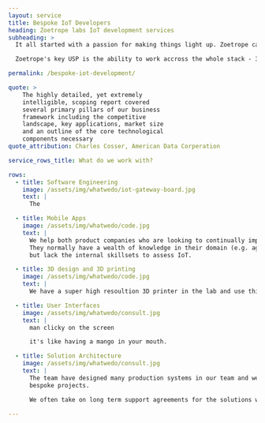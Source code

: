 ```yaml
---
layout: service
title: Bespoke IoT Developers
heading: Zoetrope labs IoT development services
subheading: >
  It all started with a passion for making things light up. Zoetrope can make anything from prototypes through to complete production systems.

  Zoetrope's key USP is the ability to work accross the whole stack - 3D printing through to user interfaces.

permalink: /bespoke-iot-development/

quote: >
    The highly detailed, yet extremely
    intelligible, scoping report covered
    several primary pillars of our business
    framework including the competitive
    landscape, key applications, market size
    and an outline of the core technological
    components necessary
quote_attribution: Charles Cosser, American Data Corperation

service_rows_title: What do we work with?

rows:
  - title: Software Engineering
    image: /assets/img/whatwedo/iot-gateway-board.jpg
    text: |
      The

  - title: Mobile Apps
    image: /assets/img/whatwedo/code.jpg
    text: |
      We help both product companies who are looking to continually improve their product.
      They normally have a wealth of knowledge in their domain (e.g. agriculture or facilities management)
      but lack the internal skillsets to assess IoT.

  - title: 3D design and 3D printing
    image: /assets/img/whatwedo/code.jpg
    text: |
      We have a super high resoultion 3D printer in the lab and use this to prototype injection-moulded parts.

  - title: User Interfaces
    image: /assets/img/whatwedo/consult.jpg
    text: |
      man clicky on the screen

      it's like having a mango in your mouth.

  - title: Solution Architecture
    image: /assets/img/whatwedo/consult.jpg
    text: |
      The team have designed many production systems in our team and we roll that knowledge into our
      bespoke projects.

      We often take on long term support agreements for the solutions we design and stand by the quality of what we produce.

---
```

